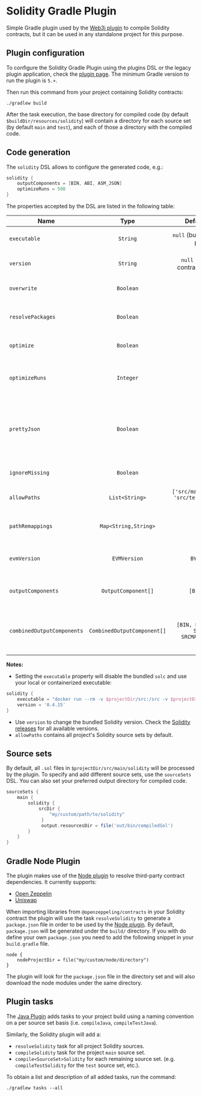 Solidity Gradle Plugin
======================

Simple Gradle plugin used by the [Web3j plugin](https://github.com/web3j/web3j-gradle-plugin) 
to compile Solidity contracts, but it can be used in any standalone project for this purpose.

## Plugin configuration

To configure the Solidity Gradle Plugin using the plugins DSL or the legacy plugin application, 
check the [plugin page](https://plugins.gradle.org/plugin/org.web3j.solidity). 
The minimum Gradle version to run the plugin is `5.+`.

Then run this command from your project containing Solidity contracts:

```
./gradlew build
```

After the task execution, the base directory for compiled code (by default 
`$buildDir/resources/solidity`) will contain a directory for each source set 
(by default `main` and `test`), and each of those a directory with the compiled code.


## Code generation

The `solidity` DSL allows to configure the generated code, e.g.:

```groovy
solidity {
    outputComponents = [BIN, ABI, ASM_JSON]
    optimizeRuns = 500
}
```

The properties accepted by the DSL are listed in the following table:

|  Name                      | Type                        | Default value                                     | Description                                                     |
|----------------------------|:---------------------------:|:-------------------------------------------------:|-----------------------------------------------------------------|
| `executable`               | `String`                    | `null` (bundled with the plugin)                  | Solidity compiler path.                                         |
| `version`                  | `String`                    | `null` (defined by contract's pragma)             | Solidity compiler version.                                      |
| `overwrite`                | `Boolean`                   | `true`                                            | Overwrite existing files.                                       |
| `resolvePackages`          | `Boolean`                   | `true`                                            | Resolve third-party contract packages.                          |           
| `optimize`                 | `Boolean`                   | `true`                                            | Enable byte code optimizer.                                     |
| `optimizeRuns`             | `Integer`                   | `200`                                             | Set for how many contract runs to optimize.                     |
| `prettyJson`               | `Boolean`                   | `false`                                           | Output JSON in pretty format. Enables the combined JSON output. |
| `ignoreMissing`            | `Boolean`                   | `false`                                           | Ignore missing files.                                           |
| `allowPaths`               | `List<String>`              | `['src/main/solidity', 'src/test/solidity', ...]` | Allow a given path for imports.                                 |
| `pathRemappings`           | `Map<String,String>`        | `[ : ]`                                           | Remaps contract imports to target path.                         |
| `evmVersion`               | `EVMVersion`                | `BYZANTIUM`                                       | Select desired EVM version.                                     |
| `outputComponents`         | `OutputComponent[]`         | `[BIN, ABI]`                                      | List of output components to produce.                           |
| `combinedOutputComponents` | `CombinedOutputComponent[]` | `[BIN, BIN_RUNTIME, SRCMAP, SRCMAP_RUNTIME]`      | List of output components in combined JSON output.              |

**Notes:**

  * Setting the `executable` property will disable the bundled `solc` and use your local or containerized executable:
  
```groovy
solidity {
    executable = "docker run --rm -v $projectDir/src:/src -v $projectDir/build:/build ethereum/solc:0.6.4-alpine"
    version = '0.4.15'
}
```

  * Use `version` to change the bundled Solidity version. 
    Check the [Solidity releases](https://github.com/ethereum/solidity/releases) 
    for all available versions.
  * `allowPaths` contains all project's Solidity source sets by default.

## Source sets

By default, all `.sol` files in `$projectDir/src/main/solidity` will be processed by the plugin.
To specify and add different source sets, use the `sourceSets` DSL. You can also set your preferred
output directory for compiled code.

```groovy
sourceSets {
    main {
        solidity {
            srcDir {
                "my/custom/path/to/solidity"
             }
             output.resourcesDir = file('out/bin/compiledSol') 
        }
    }
}
```

## Gradle Node Plugin

The plugin makes use of the [Node plugin](https://github.com/node-gradle/gradle-node-plugin) to resolve third-party contract dependencies. 
It currently supports:

  * [Open Zeppelin](https://www.npmjs.com/package/@openzeppelin/contracts) 
  * [Uniswap](https://www.npmjs.com/package/@uniswap/lib) 

When importing libraries from `@openzeppeling/contracts` in your Solidity contract the plugin will use the task `resolveSolidity` to generate 
a `package.json` file in order to be used by the [Node plugin](https://github.com/node-gradle/gradle-node-plugin). By default, `package.json` will be generated under the `build/` directory.
If you with do define your own `package.json` you need to add the following snippet in your `build.gradle` file. 

```
node {
    nodeProjectDir = file("my/custom/node/directory")
}
```
The plugin will look for the `package.json` file in the directory set and will also download the node modules under the same directory.

## Plugin tasks

The [Java Plugin](https://docs.gradle.org/current/userguide/java_plugin.html)
adds tasks to your project build using a naming convention on a per source set basis
(i.e. `compileJava`, `compileTestJava`).

Similarly, the Solidity plugin will add a:

   * `resolveSolidity` task for all project Solidity sources.
   * `compileSolidity` task for the project `main` source set.
   * `compile<SourceSet>Solidity` for each remaining source set. (e.g. `compileTestSolidity` for the `test` source set, etc.). 

To obtain a list and description of all added tasks, run the command:

```
./gradlew tasks --all
```
